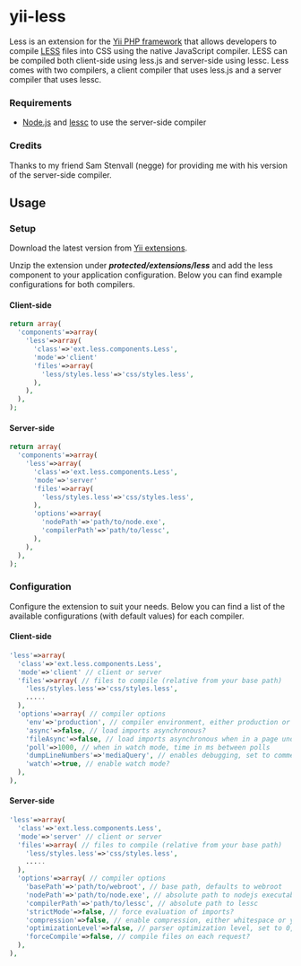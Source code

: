 yii-less
========

Less is an extension for the [Yii PHP framework](http://www.yiiframework.com) that allows developers to compile [LESS](http://www.lesscss.org) files into CSS using the native JavaScript compiler.
LESS can be compiled both client-side using less.js and server-side using lessc. 
Less comes with two compilers, a client compiler that uses less.js and a server compiler that uses lessc.

### Requirements

* [Node.js](http://nodejs.org/download/) and [lessc](http://lesscss.org/#usage) to use the server-side compiler

### Credits

Thanks to my friend Sam Stenvall (negge) for providing me with his version of the server-side compiler.

## Usage

### Setup

Download the latest version from [Yii extensions](http://www.yiiframework.com/extension/less).

Unzip the extension under ***protected/extensions/less*** and add the less component to your application configuration. 
Below you can find example configurations for both compilers.

#### Client-side

```php
return array(
  'components'=>array(
    'less'=>array(
      'class'=>'ext.less.components.Less',
      'mode'=>'client'
      'files'=>array(
        'less/styles.less'=>'css/styles.less',
      ),
    ),
  ),
);
```

#### Server-side

```php
return array(
  'components'=>array(
    'less'=>array(
      'class'=>'ext.less.components.Less',
      'mode'=>'server'
      'files'=>array(
        'less/styles.less'=>'css/styles.less',
      ),
      'options'=>array(
        'nodePath'=>'path/to/node.exe',
        'compilerPath'=>'path/to/lessc',
      ),
    ),
  ),
);
```

### Configuration

Configure the extension to suit your needs. 
Below you can find a list of the available configurations (with default values) for each compiler.

#### Client-side

```php
'less'=>array(
  'class'=>'ext.less.components.Less',
  'mode'=>'client' // client or server
  'files'=>array( // files to compile (relative from your base path)
    'less/styles.less'=>'css/styles.less',
    .....
  ),
  'options'=>array( // compiler options
    'env'=>'production', // compiler environment, either production or development
    'async'=>false, // load imports asynchronous?
    'fileAsync'=>false, // load imports asynchronous when in a page under a file protocol
    'poll'=>1000, // when in watch mode, time in ms between polls
    'dumpLineNumbers'=>'mediaQuery', // enables debugging, set to comments, mediaQuery or all
    'watch'=>true, // enable watch mode?
  ),
),
```

#### Server-side

```php
'less'=>array(
  'class'=>'ext.less.components.Less',
  'mode'=>'server' // client or server
  'files'=>array( // files to compile (relative from your base path)
    'less/styles.less'=>'css/styles.less',
    .....
  ),
  'options'=>array( // compiler options
    'basePath'=>'path/to/webroot', // base path, defaults to webroot
    'nodePath'=>'path/to/node.exe', // absolute path to nodejs executable
    'compilerPath'=>'path/to/lessc', // absolute path to lessc
    'strictMode'=>false, // force evaluation of imports?
    'compression'=>false, // enable compression, either whitespace or yui
    'optimizationLevel'=>false, // parser optimization level, set to 0, 1 or 2
    'forceCompile'=>false, // compile files on each request?
  ),
),
```
